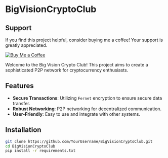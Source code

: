 # BigVisionCryptoClub
## Support

If you find this project helpful, consider buying me a coffee! Your support is greatly appreciated.

[![Buy Me a Coffee](https://img.shields.io/badge/Donate-Buy%20Me%20a%20Coffee-yellow)](https://paypal.me/barki0)

Welcome to the Big Vision Crypto Club! This project aims to create a sophisticated P2P network for cryptocurrency enthusiasts.

## Features
- **Secure Transactions**: Utilizing `Fernet` encryption to ensure secure data transfer.
- **Robust Networking**: P2P networking for decentralized communication.
- **User-Friendly**: Easy to use and integrate with other systems.

## Installation
```sh
git clone https://github.com/YourUsername/BigVisionCryptoClub.git
cd BigVisionCryptoClub
pip install -r requirements.txt
